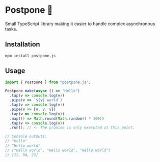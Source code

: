 # Postpone 🦥
Small TypeScript library making it easier to handle complex asynchronous tasks.

## Installation

```shell
npm install postpone.js
```

## Usage

```ts
import { Postpone } from "postpone.js";

Postpone.make(async () => "Hello")
  .tap(v => console.log(v))
  .pipe(v => `${v} world`)
  .tap(v => console.log(v))
  .pipe(v => [v, v, v])
  .tap(v => console.log(v))
  .map(() => Math.round(Math.random() * 100))
  .tap(v => console.log(v))
  .run(); // <- The promise is only executed at this point.

// Console outputs:
// "Hello"
// "Hello world"
// ["Hello world", "Hello world", "Hello world"]
// [12, 94, 23]
```
